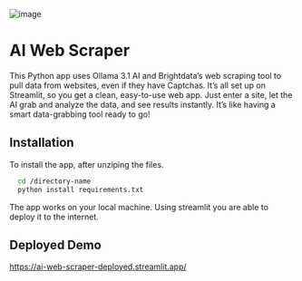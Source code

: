 ![image](https://github.com/user-attachments/assets/45793391-6f1e-4345-b824-536f3874a4b3)

# AI Web Scraper

This Python app uses Ollama 3.1 AI and Brightdata’s web scraping tool to pull data from websites, even if they have Captchas. It’s all set up on Streamlit, so you get a clean, easy-to-use web app. Just enter a site, let the AI grab and analyze the data, and see results instantly. It’s like having a smart data-grabbing tool ready to go!


## Installation

To install the app, after unziping the files.

```bash
  cd /directory-name
  python install requirements.txt
```
The app works on your local machine. Using streamlit you are able to deploy it to the internet.    
## Deployed Demo

https://ai-web-scraper-deployed.streamlit.app/




